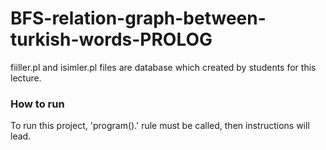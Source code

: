 # BFS-relation-graph-between-turkish-words-PROLOG
fiiller.pl and isimler.pl files are database which created by students for this lecture.

### How to run
To run this project, 'program().' rule must be called, then instructions will lead.
